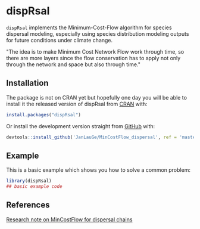# dispRsal

<!-- badges: start -->
<!-- badges: end -->

`dispRsal` implements the Minimum-Cost-Flow algorithm for species dispersal modeling, especially using species distribution modeling outputs for future conditions under climate change.

"The idea is to make Minimum Cost Network Flow work through time, so there are more layers since the flow conservation has to apply not only through the network and space but also through time."


## Installation

The package is not on CRAN yet but hopefully one day you will be able to install it the released version of dispRsal from [CRAN](https://CRAN.R-project.org) with:

``` r
install.packages("dispRsal")
```

Or install the development version straight from [GitHub](https://github.com/JanLauGe/MinCostFlow_dispersal) with:

``` r
devtools::install_github('JanLauGe/MinCostFlow_dispersal', ref = 'master')
```


## Example

This is a basic example which shows you how to solve a common problem:

``` r
library(dispRsal)
## basic example code
```


## References
[Research note on MinCostFlow for dispersal chains](literature/Phillips_2017_targetbased_site_prioritization_under_climate_change.pdf)
